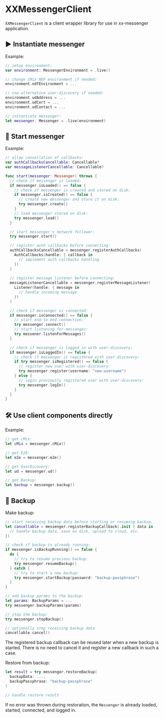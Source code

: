 # XXMessengerClient

`XXMessengerClient` is a client wrapper library for use in xx-messenger application.

## ▶️ Instantiate messenger

Example:

```swift
// setup environment:
var environment: MessengerEnvironment = .live()

// change cMix NDF environment if needed:
environment.ndfEnvironment = ...

// use alternative user-discovery if needed:
environment.udAddress = ...
environment.udCert = ...
environment.udContact = ...

// instantiate messenger:
let messenger: Messenger = .live(environment)
```

## 🚀 Start messenger

Example:

```swift
// allow cancellation of callbacks:
var authCallbacksCancellable: Cancellable?
var messageListenerCancellable: Cancellable?

func start(messenger: Messenger) throws {
  // check if messenger is loaded:
  if messenger.isLoaded() == false {
    // check if messenger is created and stored on disk:
    if messenger.isCreated() == false {
      // create new messenger and store it on disk:
      try messenger.create()
    }
    // load messenger stored on disk:
    try messenger.load()
  }

  // start messenger's network follower:
  try messenger.start()

  // register auth callbacks before connecting:
  authCallbacksCancellable = messenger.registerAuthCallbacks(
    AuthCallbacks(handle: { callback in
      // implement auth callbacks handling
    })
  )
  
  // register message listener before connecting:
  messageListenerCancellable = messenger.registerMessageListener(
  	Listener(handle: { message in
  	  // handle incoming message
  	})
  )

  // check if messenger is connected:
  if messenger.isConnected() == false {
    // start end-to-end connection:
    try messenger.connect()
    // start listening for messanges:
    try messener.listenForMessages()
  }

  // check if messenger is logged in with user-discovery:
  if messenger.isLoggedIn() == false {
    // check if messenger is registered with user-discovery:
    if try messenger.isRegistered() == false {
      // register new user with user-discovery:
      try messenger.register(username: "new-username")
    } else {
      // login previously registered user with user-discovery:
      try messenger.logIn()
    }
  }
}
```

## 🛠 Use client components directly

Example:

```swift
// get cMix:
let cMix = messenger.cMix()

// get E2E:
let e2e = messenger.e2e()

// get UserDicovery:
let ud = messenger.ud()

// get Backup:
let backup = messenger.backup()
```

## 💾 Backup

Make backup:

```swift
// start receiving backup data before starting or resuming backup:
let cancellable = messenger.registerBackupCallback(.init { data in
  // handle backup data, save on disk, upload to cloud, etc.
})

// check if backup is already running:
if messenger.isBackupRunning() == false {
  do {
    // try to resume previous backup:
    try messenger.resumeBackup()
  } catch {
    // try to start a new backup:
    try messenger.startBackup(password: "backup-passphrase")
  }
}

// add backup params to the backup:
let params: BackupParams = ...
try messenger.backupParams(params)

// stop the backup:
try messenger.stopBackup()

// optionally stop receiving backup data
cancellable.cancel()
```

The registered backup callback can be reused later when a new backup is started. There is no need to cancel it and register a new callback in such a case.

Restore from backup:

```swift
let result = try messenger.restoreBackup(
  backupData: ...,
  backupPassphrase: "backup-passphrase"
)

// handle restore result
```

If no error was thrown during restoration, the `Messenger` is already loaded, started, connected, and logged in.